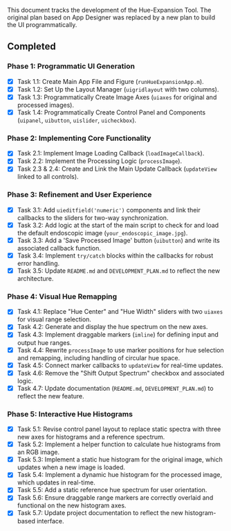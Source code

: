 This document tracks the development of the Hue-Expansion Tool. The original plan based on App Designer was replaced by a new plan to build the UI programmatically.

## Completed

### Phase 1: Programmatic UI Generation
- [x] Task 1.1: Create Main App File and Figure (`runHueExpansionApp.m`).
- [x] Task 1.2: Set Up the Layout Manager (`uigridlayout` with two columns).
- [x] Task 1.3: Programmatically Create Image Axes (`uiaxes` for original and processed images).
- [x] Task 1.4: Programmatically Create Control Panel and Components (`uipanel`, `uibutton`, `uislider`, `uicheckbox`).

### Phase 2: Implementing Core Functionality
- [x] Task 2.1: Implement Image Loading Callback (`loadImageCallback`).
- [x] Task 2.2: Implement the Processing Logic (`processImage`).
- [x] Task 2.3 & 2.4: Create and Link the Main Update Callback (`updateView` linked to all controls).

### Phase 3: Refinement and User Experience
- [x] Task 3.1: Add `uieditfield('numeric')` components and link their callbacks to the sliders for two-way synchronization.
- [x] Task 3.2: Add logic at the start of the main script to check for and load the default endoscopic image (`your_endoscopic_image.jpg`).
- [x] Task 3.3: Add a 'Save Processed Image' button (`uibutton`) and write its associated callback function.
- [x] Task 3.4: Implement `try/catch` blocks within the callbacks for robust error handling.
- [x] Task 3.5: Update `README.md` and `DEVELOPMENT_PLAN.md` to reflect the new architecture.

### Phase 4: Visual Hue Remapping
- [x] Task 4.1: Replace "Hue Center" and "Hue Width" sliders with two `uiaxes` for visual range selection.
- [x] Task 4.2: Generate and display the hue spectrum on the new axes.
- [x] Task 4.3: Implement draggable markers (`imline`) for defining input and output hue ranges.
- [x] Task 4.4: Rewrite `processImage` to use marker positions for hue selection and remapping, including handling of circular hue space.
- [x] Task 4.5: Connect marker callbacks to `updateView` for real-time updates.
- [x] Task 4.6: Remove the "Shift Output Spectrum" checkbox and associated logic.
- [x] Task 4.7: Update documentation (`README.md`, `DEVELOPMENT_PLAN.md`) to reflect the new feature.

### Phase 5: Interactive Hue Histograms
- [x] Task 5.1: Revise control panel layout to replace static spectra with three new axes for histograms and a reference spectrum.
- [x] Task 5.2: Implement a helper function to calculate hue histograms from an RGB image.
- [x] Task 5.3: Implement a static hue histogram for the original image, which updates when a new image is loaded.
- [x] Task 5.4: Implement a dynamic hue histogram for the processed image, which updates in real-time.
- [x] Task 5.5: Add a static reference hue spectrum for user orientation.
- [x] Task 5.6: Ensure draggable range markers are correctly overlaid and functional on the new histogram axes.
- [x] Task 5.7: Update project documentation to reflect the new histogram-based interface.